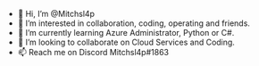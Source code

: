 - 👋 Hi, I’m @Mitchsl4p
- 👀 I’m interested in collaboration, coding, operating and friends.
- 🌱 I’m currently learning Azure Administrator, Python or C#.
- 💞️ I’m looking to collaborate on Cloud Services and Coding.
- 📫 Reach me on Discord Mitchsl4p#1863

<!---
Mitchsl4p/Mitchsl4p is a ✨ special ✨ repository because its `README.md` (this file) appears on your GitHub profile.
You can click the Preview link to take a look at your changes.
--->

